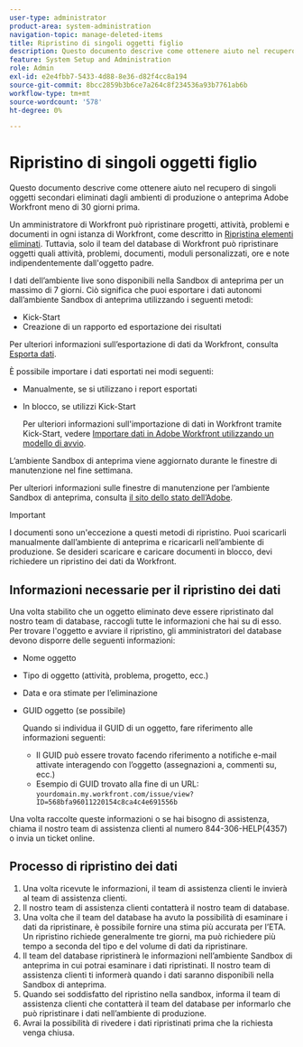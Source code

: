 ```yaml
---
user-type: administrator
product-area: system-administration
navigation-topic: manage-deleted-items
title: Ripristino di singoli oggetti figlio
description: Questo documento descrive come ottenere aiuto nel recupero di singoli oggetti secondari eliminati dagli ambienti di produzione o anteprima Adobe Workfront meno di 30 giorni prima.
feature: System Setup and Administration
role: Admin
exl-id: e2e4fbb7-5433-4d88-8e36-d82f4cc8a194
source-git-commit: 8bcc2859b3b6ce7a264c8f234536a93b7761ab6b
workflow-type: tm+mt
source-wordcount: '578'
ht-degree: 0%

---
```


# Ripristino di singoli oggetti figlio

Questo documento descrive come ottenere aiuto nel recupero di singoli oggetti secondari eliminati dagli ambienti di produzione o anteprima Adobe Workfront meno di 30 giorni prima.

Un amministratore di Workfront può ripristinare progetti, attività, problemi e documenti in ogni istanza di Workfront, come descritto in [Ripristina elementi eliminati](../../../administration-and-setup/manage-workfront/manage-deleted-items/restore-deleted-items.md). Tuttavia, solo il team del database di Workfront può ripristinare oggetti quali attività, problemi, documenti, moduli personalizzati, ore e note indipendentemente dall&#39;oggetto padre.

I dati dell’ambiente live sono disponibili nella Sandbox di anteprima per un massimo di 7 giorni. Ciò significa che puoi esportare i dati autonomi dall’ambiente Sandbox di anteprima utilizzando i seguenti metodi:

* Kick-Start
* Creazione di un rapporto ed esportazione dei risultati

Per ulteriori informazioni sull’esportazione di dati da Workfront, consulta [Esporta dati](../../../reports-and-dashboards/reports/creating-and-managing-reports/export-data.md).

È possibile importare i dati esportati nei modi seguenti:

* Manualmente, se si utilizzano i report esportati
* In blocco, se utilizzi Kick-Start

   Per ulteriori informazioni sull&#39;importazione di dati in Workfront tramite Kick-Start, vedere [Importare dati in Adobe Workfront utilizzando un modello di avvio](../../../administration-and-setup/manage-workfront/using-kick-starts/import-data-via-kickstarts.md).

L’ambiente Sandbox di anteprima viene aggiornato durante le finestre di manutenzione nel fine settimana.

Per ulteriori informazioni sulle finestre di manutenzione per l’ambiente Sandbox di anteprima, consulta [il sito dello stato dell’Adobe](https://status.adobe.com/it).

>[!IMPORTANT]
>
>I documenti sono un&#39;eccezione a questi metodi di ripristino. Puoi scaricarli manualmente dall’ambiente di anteprima e ricaricarli nell’ambiente di produzione. Se desideri scaricare e caricare documenti in blocco, devi richiedere un ripristino dei dati da Workfront.

## Informazioni necessarie per il ripristino dei dati

Una volta stabilito che un oggetto eliminato deve essere ripristinato dal nostro team di database, raccogli tutte le informazioni che hai su di esso. Per trovare l&#39;oggetto e avviare il ripristino, gli amministratori del database devono disporre delle seguenti informazioni:

* Nome oggetto
* Tipo di oggetto (attività, problema, progetto, ecc.)
* Data e ora stimate per l’eliminazione
* GUID oggetto (se possibile)

   Quando si individua il GUID di un oggetto, fare riferimento alle informazioni seguenti:

   * Il GUID può essere trovato facendo riferimento a notifiche e-mail attivate interagendo con l’oggetto (assegnazioni a, commenti su, ecc.)
   * Esempio di GUID trovato alla fine di un URL: `yourdomain.my.workfront.com/issue/view?ID=568bfa96011220154c8ca4c4e691556b`

Una volta raccolte queste informazioni o se hai bisogno di assistenza, chiama il nostro team di assistenza clienti al numero 844-306-HELP(4357) o invia un ticket online.

## Processo di ripristino dei dati

1. Una volta ricevute le informazioni, il team di assistenza clienti le invierà al team di assistenza clienti.
1. Il nostro team di assistenza clienti contatterà il nostro team di database.
1. Una volta che il team del database ha avuto la possibilità di esaminare i dati da ripristinare, è possibile fornire una stima più accurata per l’ETA. Un ripristino richiede generalmente tre giorni, ma può richiedere più tempo a seconda del tipo e del volume di dati da ripristinare.
1. Il team del database ripristinerà le informazioni nell’ambiente Sandbox di anteprima in cui potrai esaminare i dati ripristinati. Il nostro team di assistenza clienti ti informerà quando i dati saranno disponibili nella Sandbox di anteprima.
1. Quando sei soddisfatto del ripristino nella sandbox, informa il team di assistenza clienti che contatterà il team del database per informarlo che può ripristinare i dati nell’ambiente di produzione.
1. Avrai la possibilità di rivedere i dati ripristinati prima che la richiesta venga chiusa.

